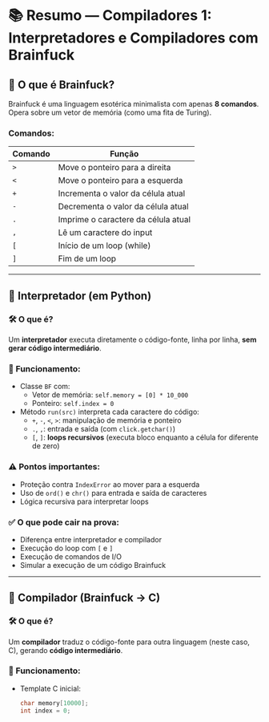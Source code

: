 # 📚 Resumo — Compiladores 1: Interpretadores e Compiladores com Brainfuck

## 🧠 O que é Brainfuck?

Brainfuck é uma linguagem esotérica minimalista com apenas **8 comandos**. Opera sobre um vetor de memória (como uma fita de Turing).

### Comandos:

| Comando | Função                               |
|---------|---------------------------------------|
| `>`     | Move o ponteiro para a direita        |
| `<`     | Move o ponteiro para a esquerda       |
| `+`     | Incrementa o valor da célula atual    |
| `-`     | Decrementa o valor da célula atual    |
| `.`     | Imprime o caractere da célula atual   |
| `,`     | Lê um caractere do input              |
| `[`     | Início de um loop (while)             |
| `]`     | Fim de um loop                        |

---

## 🧪 Interpretador (em Python)

### 🛠️ O que é?

Um **interpretador** executa diretamente o código-fonte, linha por linha, **sem gerar código intermediário**.

### 📌 Funcionamento:

- Classe `BF` com:
  - Vetor de memória: `self.memory = [0] * 10_000`
  - Ponteiro: `self.index = 0`
- Método `run(src)` interpreta cada caractere do código:
  - `+`, `-`, `<`, `>`: manipulação de memória e ponteiro
  - `.`, `,`: entrada e saída (com `click.getchar()`)
  - `[`, `]`: **loops recursivos** (executa bloco enquanto a célula for diferente de zero)

### ⚠️ Pontos importantes:

- Proteção contra `IndexError` ao mover para a esquerda
- Uso de `ord()` e `chr()` para entrada e saída de caracteres
- Lógica recursiva para interpretar loops

### ✅ O que pode cair na prova:

- Diferença entre interpretador e compilador
- Execução do loop com `[` e `]`
- Execução de comandos de I/O
- Simular a execução de um código Brainfuck

---

## 🧾 Compilador (Brainfuck → C)

### 🛠️ O que é?

Um **compilador** traduz o código-fonte para outra linguagem (neste caso, C), gerando **código intermediário**.

### 📌 Funcionamento:

- Template C inicial:
  ```c
  char memory[10000];
  int index = 0;
